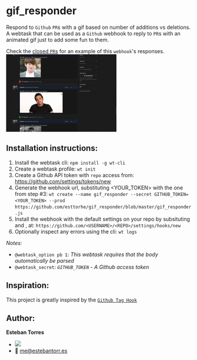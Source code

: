 # gif_responder
Respond to `Github` `PR`s with a gif based on number of additions vs deletions.
A webtask that can be used as a `Github` webhook to reply to `PR`s with an animated gif just to add some fun to them.

Check the [closed `PR`s](https://github.com/esttorhe/gif_responder/pulls?q=is%3Apr+is%3Aclosed) for an example of this `webhook`'s responses.
![](web/gif_responder.gif)

## Installation instructions:

1. Install the webtask cli: `npm install -g wt-cli`
1. Create a webtask profile: `wt init`
1. Create a Github API token with `repo` access from: https://github.com/settings/tokens/new
1. Generate the webhook url, substituting <YOUR_TOKEN> with the one from step #3: `wt create --name gif_responder --secret GITHUB_TOKEN=<YOUR_TOKEN> --prod https://github.com/esttorhe/gif_responder/blob/master/gif_responder.js`
1. Install the webhook with the default settings on your repo by subsituting <USERNAME> and <REPO>, at: `https://github.com/<USERNAME>/<REPO>/settings/hooks/new`
1. Optionally inspect any errors using the cli: `wt logs`
 
_Notes:_

* `@webtask_option pb 1`: _This webtask requires that the body automatically be parsed_
* `@webtask_secret`: _`GITHUB_TOKEN` - A Github access token_

## Inspiration:

This project is greatly inspired by the [`Github Tag Hook`](https://github.com/auth0/wt-cli/blob/master/sample-webtasks/github-tag-hook.js)

## Author:

__Esteban Torres__ 

- [![](https://img.shields.io/badge/twitter-esttorhe-brightgreen.svg)](https://twitter.com/esttorhe) 
- :email: me@estebantorr.es
